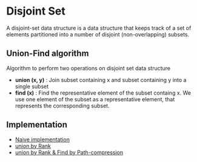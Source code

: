 # Disjoint Set
A disjoint-set data structure is a data structure that keeps track of a set of elements partitioned into a number of disjoint (non-overlapping) subsets.

## Union-Find algorithm
Algorithm to perform two operations on disjoint set data structure
  - **union (x, y)** : Join subset containing x and subset containing y into a single subset
  - **find (x)** : Find the representative element of the subset containg x. We use one element of the subset as a representative element, that represents the corresponding subset.
  
## Implementation
  - [Naive implementation](https://github.com/Jigyansu-Nanda/Data-Structures-and-Algorithms/tree/master/16.%20Disjoint%20Set/01.%20Implementation/01.%20Naive%20implementation)
  - [union by Rank](https://github.com/Jigyansu-Nanda/Data-Structures-and-Algorithms/tree/master/16.%20Disjoint%20Set/01.%20Implementation/02.%20union%20by%20rank)
  - [union by Rank & Find by Path-compression](https://github.com/Jigyansu-Nanda/Data-Structures-and-Algorithms/tree/master/16.%20Disjoint%20Set/01.%20Implementation/03.%20union%20by%20rank%20%26%20find%20by%20path%20compression)
